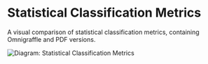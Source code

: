 # Statistical Classification Metrics

A visual comparison of statistical classification metrics, containing Omnigraffle and PDF versions.

![Diagram: Statistical Classification Metrics](https://github.com/xpe/statistical-classification-metrics/blob/master/statistical-classification-metrics.png "Statistical Classification Metrics")
